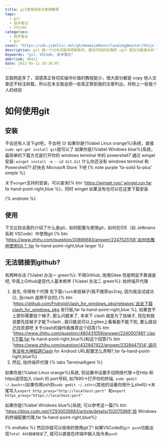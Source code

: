```yaml
---
title: git使用经验与使用教程
tags:
  - git
  - 技术笔记
  - VSCode
categories:
  - 技术笔记
  - git
cover: "https://cdn.jsdelivr.net/gh/AmamiyaRenn/cloudimg@master/Shojo in Room.jpg"
description: git 是一个分布式版本控制软件，是你代码的后悔药；git 配合功能强大的 VSCode，简直就是如虎添翼
keywords: "git, VSCode, 技术笔记"
abbrlink: 40411
date: 2022-05-11 10:26:07
---
```


互联网逛多了，深感真正有切实操作价值的教程挺少，很大部分都是 copy 他人文章还不标注转载，所以在本文我会把一些真正帮到我的文章列出，并附上一些我个人的经验

# 如何使用git

## 安装

不会还有人没下git吧，不会吧 😥
如果你是{%label Linux orange%}系统，直接`sudo apt-get install git`就可以了
如果你是{%label Windows blue%}系统，最简单的下载方式是打开你的 windows terminal 中的 powershell7 通过 winget 安装: `winget install -e --id Git.Git`
什么你还没有 windows terminal 和 Powershell7? 赶快去 Microsoft Store 下吧
{% note purple 'fa-solid fa-plus' simple %}

关于`winget`支持的安装，可以查询{% btn 'https://winget.run/',winget.run,far fa-hand-point-right,blue  %}，同时 winget 如果没有也可以在这里下载安装

{% endnote %}

## 使用

下文比较全面的介绍了什么是git，如何配置与使用git，如何在IDE（如 Jetbrains系和 VSCode）中使用git
{% btn 'https://www.zhihu.com/question/20866683/answer/2247525158',如何优雅地使用Git？,far fa-hand-point-right,blue larger %}

## 无法链接到github?

有两种办法
{%label 办法一 green%}: 不用GitHub, 改用Gitee
但是明显不靠谱是吧, 毕竟上Github是现代人基本修养
{%label 办法二 green%}: 给终端开代理

1. 首先, 你得有个代理
   先下载`clash`来挂梯子(我不推荐qv2ray, 因为我没试成功 😥, 且clash 是跨平台的),{% btn 'https://github.com/Fndroid/clash_for_windows_pkg/releases',此处下载clash_for_windows_pkg 发行版,far fa-hand-point-right,blue  %}, 如果登不上那你需要挂个梯子, 那么问题来了, 本来下 clash 就是为了挂梯子, 现在和我说要先挂梯子才能下clash...我只能说可以上gitee上看看能不能下到, 要么就自己找资源吧
   关于clash的操作我推荐这个回答{% btn 'https://www.zhihu.com/question/480431059/answer/2240507461',clash下载,far fa-hand-point-right,blue%}和这个回答{% btn 'https://www.zhihu.com/question/432847922/answer/2328447514',请问有没有大神知道Clash for Android URL配置怎么弄啊?,far fa-hand-point-right,blue%}
2. 然后, 给终端开代理
   {% tabs TerminalAgent %}

<!-- tab Linux @fab fa-linux-->

如果你是{%label Linux orange%}系统, 则设置中设置手动网络代理->在http 和 https选项加入 clash 的 port号码, 如7890->打开你的终端, `sudo gedit ~/.bashrc`(如果你用zsh则`sudo gedit ~/.zshrc`(其他的话看你用什么shell))->末尾写入`export http_proxy="http://localhost:port" `和`export https_proxy="https://localhost:port"`

<!-- endtab -->

<!-- tab Windows @fab fa-windows-->

如果你是{%label Windows blue%}系统, 可以参考这一篇{% btn 'https://blog.csdn.net/YZ930035683/article/details/102075969',给 Windows 的终端配置代理,far fa-hand-point-right,blue%}

<!-- endtab -->

{% endtabs %}
然后你就可以愉快的使用git了!
如果VSCode的`git push`功能出现`fatal 443链接错误`了, 就可以直接在终端中输入指令来`push`

